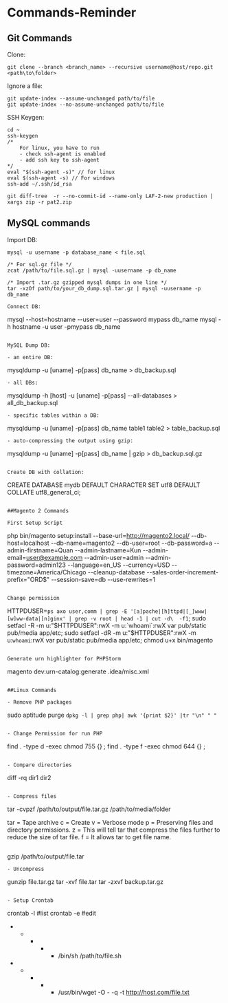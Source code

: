 # Commands-Reminder

## Git Commands

Clone:
```
git clone --branch <branch_name> --recursive username@host/repo.git <path\to\folder>
```

Ignore a file:
```
git update-index --assume-unchanged path/to/file
git update-index --no-assume-unchanged path/to/file
```

SSH Keygen:
```
cd ~
ssh-keygen
/* 
	For linux, you have to run 
	- check ssh-agent is enabled
	- add ssh key to ssh-agent
*/
eval "$(ssh-agent -s)" // for linux
eval $(ssh-agent -s) // For windows
ssh-add ~/.ssh/id_rsa
```

```
git diff-tree  -r --no-commit-id --name-only LAF-2-new production | xargs zip -r pat2.zip
```

## MySQL commands

Import DB:
```
mysql -u username -p database_name < file.sql

/* For sql.gz file */
zcat /path/to/file.sql.gz | mysql -uusername -p db_name

/* Import .tar.gz gzipped mysql dumps in one line */
tar -xzOf path/to/your_db_dump.sql.tar.gz | mysql -uusername -p db_name

Connect DB:
```
mysql --host=hostname --user=user --password mypass db_name
mysql -h hostname -u user -pmypass db_name
```

MySQL Dump DB:

- an entire DB: 
```
mysqldump -u [uname] -p[pass] db_name > db_backup.sql
```
- all DBs: 
```
mysqldump -h [host] -u [uname] -p[pass] --all-databases > all_db_backup.sql
```
- specific tables within a DB: 
```
mysqldump -u [uname] -p[pass] db_name table1 table2 > table_backup.sql
```
- auto-compressing the output using gzip: 
```
mysqldump -u [uname] -p[pass] db_name | gzip > db_backup.sql.gz
```

Create DB with collation:
```
CREATE DATABASE mydb DEFAULT CHARACTER SET utf8 DEFAULT COLLATE utf8_general_ci;
```

##Magento 2 Commands

First Setup Script
```
php bin/magento setup:install 
	--base-url=http://magento2.local/ 
	--db-host=localhost 
	--db-name=magento2 
	--db-user=root 
	--db-password=a 
	--admin-firstname=Quan --admin-lastname=Kun 
	--admin-email=user@example.com --admin-user=admin --admin-password=admin123 
	--language=en_US 
	--currency=USD 
	--timezone=America/Chicago 
	--cleanup-database 
	--sales-order-increment-prefix="ORD$" 
	--session-save=db 
	--use-rewrites=1
```

Change permission
```
HTTPDUSER=`ps axo user,comm | grep -E '[a]pache|[h]ttpd|[_]www|[w]ww-data|[n]ginx' | grep -v root | head -1 | cut -d\  -f1`;
sudo setfacl -R -m u:"$HTTPDUSER":rwX -m u:`whoami`:rwX var pub/static pub/media app/etc;
sudo setfacl -dR -m u:"$HTTPDUSER":rwX -m u:`whoami`:rwX var pub/static pub/media app/etc;
chmod u+x bin/magento
```

Generate urn highlighter for PHPStorm

```
magento dev:urn-catalog:generate .idea/misc.xml
```

##Linux Commands

- Remove PHP packages
```
sudo aptitude purge `dpkg -l | grep php| awk '{print $2}' |tr "\n" " "`
```

- Change Permission for run PHP
```
find . -type d -exec chmod 755 {} \;
find . -type f -exec chmod 644 {} \;
```

- Compare directories
```
diff -rq dir1 dir2
```

- Compress files
```
tar -cvpzf /path/to/output/file.tar.gz /path/to/media/folder

tar = Tape archive
c = Create
v = Verbose mode
p = Preserving files and directory permissions.
z = This will tell tar that compress the files further to reduce the size of tar file.
f = It allows tar to get file name.
```
```
gzip /path/to/output/file.tar
```
- Uncompress 
```
gunzip file.tar.gz
tar -xvf file.tar
tar -zxvf backup.tar.gz
```

- Setup Crontab
```
crontab -l  #list
crontab -e  #edit

* * * * * /bin/sh /path/to/file.sh
* * * * * /usr/bin/wget -O - -q -t http://host.com/file.txt
```
 
 
